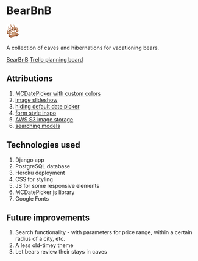 # BearBnB

![bear paw](./main_app/static/images/paw.png)

A collection of caves and hibernations for vacationing bears.

[BearBnB](https://bearbnb-43c85a3ade2e.herokuapp.com/)
[Trello planning board](https://trello.com/b/CmtEexug/project-4-bearbnb)

## Attributions
1. [MCDatePicker with custom colors](https://mcdatepicker.netlify.app/docs/theme)
2. [image slideshow](https://www.w3schools.com/howto/howto_js_slideshow.asp)
3. [hiding default date picker](https://stackoverflow.com/a/70881945)
4. [form style inspo](https://uiverse.io/Praashoo7/brave-moose-56)
5. [AWS S3 image storage](https://git.generalassemb.ly/WDI-CC-LIBRARY/django-uploading-images)
6.  [searching models](https://medium.com/@nutanbhogendrasharma/implement-search-functionality-with-class-based-views-on-the-django-blog-website-part-15-9b8cc53ed10f)

## Technologies used
1. Django app
2. PostgreSQL database
3. Heroku deployment
4. CSS for styling
4. JS for some responsive elements
5. MCDatePicker js library
6. Google Fonts

## Future improvements
1. Search functionality - with parameters for price range, within a certain radius of a city, etc.
2. A less old-timey theme
3. Let bears review their stays in caves